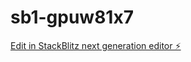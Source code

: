 # sb1-gpuw81x7

[Edit in StackBlitz next generation editor ⚡️](https://stackblitz.com/~/github.com/elmlijzouhair/sb1-gpuw81x7)
